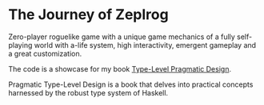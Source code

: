 # The Journey of Zeplrog

Zero-player roguelike game with a unique game mechanics
of a fully self-playing world with a-life system, high interactivity,
emergent gameplay and a great customization.

The code is a showcase for my book [Type-Level Pragmatic Design](https://github.com/graninas/Pragmatic-Type-Level-Design).

Pragmatic Type-Level Design is a book that delves into practical concepts harnessed by the robust type system of Haskell.
